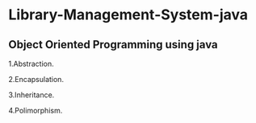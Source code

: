 # Library-Management-System-java

## Object Oriented Programming using java
1.Abstraction.

2.Encapsulation.

3.Inheritance.

4.Polimorphism.